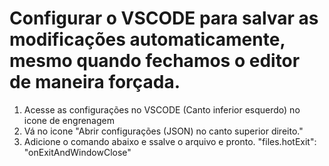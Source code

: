 # Configurar o VSCODE para salvar as modificações automaticamente, mesmo quando fechamos o editor de maneira forçada.
1) Acesse as configurações no VSCODE (Canto inferior esquerdo) no icone de engrenagem
2) Vá no icone "Abrir configurações (JSON) no canto superior direito."
3) Adicione o comando abaixo e ssalve o arquivo e pronto.
"files.hotExit": "onExitAndWindowClose"
